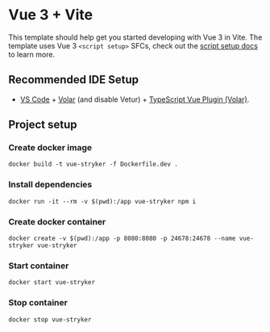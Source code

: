 # Vue 3 + Vite

This template should help get you started developing with Vue 3 in Vite. The template uses Vue 3 `<script setup>` SFCs, check out the [script setup docs](https://v3.vuejs.org/api/sfc-script-setup.html#sfc-script-setup) to learn more.

## Recommended IDE Setup

- [VS Code](https://code.visualstudio.com/) + [Volar](https://marketplace.visualstudio.com/items?itemName=Vue.volar) (and disable Vetur) + [TypeScript Vue Plugin (Volar)](https://marketplace.visualstudio.com/items?itemName=Vue.vscode-typescript-vue-plugin).

## Project setup

### Create docker image
```
docker build -t vue-stryker -f Dockerfile.dev .
```

### Install dependencies
```
docker run -it --rm -v $(pwd):/app vue-stryker npm i
```

### Create docker container
```
docker create -v $(pwd):/app -p 8080:8080 -p 24678:24678 --name vue-stryker vue-stryker
```

### Start container
```
docker start vue-stryker
```

### Stop container
```
docker stop vue-stryker
```